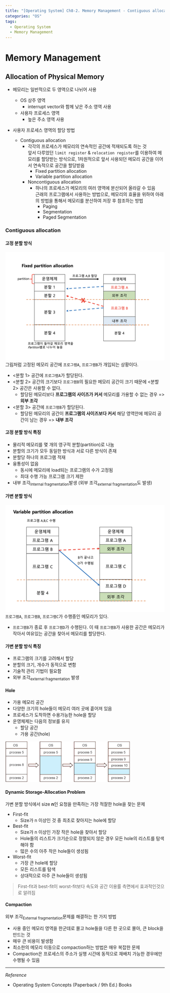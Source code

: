 ```yaml
---
title: "[Operating System] Ch8-2. Memory Management - Contiguous allocation"
categories: "OS"
tags:
  - Operating System
  - Memory Management
---
```


# Memory Management
## Allocation of Physical Memory
- 메모리는 일반적으로 두 영역으로 나뉘어 사용
  - OS 상주 영역
    - interrupt vector와 함께 낮은 주소 영역 사용
  - 사용자 프로세스 영역
    - 높은 주소 영역 사용

- 사용자 프로세스 영역의 할당 방법
  - Contiguous allocation
    - 각각의 프로세스가 메모리의 연속적인 공간에 적재되도록 하는 것  
    앞서 다루었던 `limit register` & `relocation register`를 이용하여 메모리를 할당받는 방식으로, 1차원적으로 앞서 사용되던 메모리 공간을 이어서 연속적으로 공간을 할당받음
      - Fixed partition allocation
      - Variable partition allocation
    - Noncontiguous allocation
      - 하나의 프로세스가 메모리의 여러 영역에 분산되어 올라갈 수 있음  
      근래의 프로그램에서 사용하는 방법으로, 메모리의 효율을 위하여 아래의 방법을 통해서 메모리를 분산하여 저장 후 참조하는 방법
        - Paging
        - Segmentation
        - Paged Segmentation
  
### Contiguous allocation
#### 고정 분할 방식
![](/assets/images/study/dev/2021/os/ch8_fixed-partition.png)
그림처럼 고정된 메모리 공간에 `프로그램A`, `프로그램B`가 개입되는 상황이다.
- <분할 1> 공간에 `프로그램A`가 할당된다.
- <분할 2> 공간의 크기보다 `프로그램B`의 필요한 메모리 공간이 크기 때문에 <분할 2> 공간은 사용할 수 없다.
  - 할당된 메모리보다 **프로그램의 사이즈가 커서** 메모리를 가용할 수 없는 경우 => **외부 조각**
- <분할 3> 공간에 `프로그램B`가 할당된다.
  - 할당된 메모리의 공간이 **프로그램의 사이즈보다 커서** 해당 영역안에 메모리 공간이 남는 경우 => **내부 조각**

#### 고정 분할 방식 특징
- 물리적 메모리를 몇 개의 영구적 분할(partition)로 나눔
- 분할의 크기가 모두 동일한 방식과 서로 다른 방식이 존재
- 분할당 하나의 프로그램 적재
- 융통성이 없음
  - 동시에 메모리에 load되는 프로그램의 수가 고정됨
  - 최대 수행 가능 프로그램 크기 제한
- 내부 조각<sub>Internal fragmentation</sub>발생 (외부 조각<sub>external fragmentation</sub>도 발생)

#### 가변 분할 방식
![](/assets/images/study/dev/2021/os/ch8_variable-partition.png)
`프로그램A`, `프로그램B`, `프로그램C`가 수행중인 메모리가 있다.
- `프로그램B`가 종료 후 `프로그램D`가 수행된다. 이 때 `프로그램B`가 사용한 공간은 메모리가 작아서 여유있는 공간을 찾아서 메모리를 할당한다. 

#### 가변 분할 방식 특징
- 프로그램의 크기를 고려해서 할당
- 분할의 크기, 개수가 동적으로 변함
- 기술적 관리 기법이 필요함
- 외부 조각<sub>external fragmentation</sub> 발생


#### Hole
- 가용 메모리 공간
- 다양한 크기의 hole들이 메모리 여러 곳에 흩어져 있음
- 프로세스가 도착하면 수용가능한 hole을 할당
- 운영체제는 다음의 정보를 유지
  - 할당 공간
  - 가용 공간(hole)

![](/assets/images/study/dev/2021/os/ch8_hole.png)


#### Dynamic Storage-Allocation Problem
가변 분할 방식에서 size **n**인 요청을 만족하는 가장 적잘한 hole을 찾는 문제

- First-fit
  - Size가 n 이상인 것 중 최초로 찾아지는 hole에 할당
- Best-fit
  - Size가 n 이상인 가장 작은 hole을 찾아서 할당
  - Hole들의 리스트가 크기순으로 정렬되지 않은 경우 모든 hole의 리스트를 탐색해야 함
  - 많은 수의 아주 작은 hole들이 생성됨
- Worst-fit
  - 가장 큰 hole에 할당
  - 모든 리스트를 탐색
  - 상대적으로 아주 큰 hole들이 생성됨

> First-fit과 best-fit이 worst-fit보다 속도와 공간 이용률 측면에서 효과적인것으로 알려짐


#### Compaction
외부 조각<sub>External fragmentation</sub>문제를 해결하는 한 가지 방법
- 사용 중인 메모리 영역을 한군데로 몰고 hole들을 다른 한 곳으로 몰아, 큰 block을 만드는 것
- 매우 큰 비용이 발생함
- 최소한의 메모리 이동으로 compaction하는 방법은 매우 복잡한 문제
- Compaction은 프로세스의 주소가 실행 시간에 동적으로 재배치 가능한 경우에만 수행될 수 있음

---

*Reference*

- Operating System Concepts (Paperback / 9th Ed.) Books